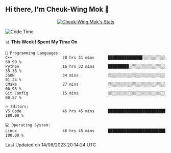 ## Hi there, I'm Cheuk-Wing Mok 👋

<!--
**mozro0327/mozro0327** is a ✨ _special_ ✨ repository because its `README.md` (this file) appears on your GitHub profile.

Here are some ideas to get you started:

- 🔭 I’m currently working on ...
- 🌱 I’m currently learning ...
- 👯 I’m looking to collaborate on ...
- 🤔 I’m looking for help with ...
- 💬 Ask me about ...
- 📫 How to reach me: ...
- 😄 Pronouns: ...
- ⚡ Fun fact: ...
-->

<p align="center">
  <a href="https://github.com/mozro0327" class="rich-diff-level-one">
    <img src="https://github-readme-stats.vercel.app/api?username=mozro0327&title_color=333&text_color=777" alt="Cheuk-Wing Mok's Stats" >
    <!-- &hide=issues
    <img src="https://github-readme-stats.vercel.app/api?username=mozro0327&hide=issues&title_color=333&text_color=777" alt="Cheuk-Wing Mok's Stats" >
    -->
  </a>
</p>

<!--START_SECTION:waka-->
![Code Time](http://img.shields.io/badge/Code%20Time-1%2C858%20hrs%209%20mins-blue)

📊 **This Week I Spent My Time On** 

```text
💬 Programming Languages: 
C++                      28 hrs 31 mins      ███████████████░░░░░░░░░░   60.99 % 
Python                   16 hrs 32 mins      █████████░░░░░░░░░░░░░░░░   35.38 % 
JSON                     34 mins             ░░░░░░░░░░░░░░░░░░░░░░░░░   01.24 % 
CMake                    27 mins             ░░░░░░░░░░░░░░░░░░░░░░░░░   00.98 % 
Git Config               15 mins             ░░░░░░░░░░░░░░░░░░░░░░░░░   00.57 % 

🔥 Editors: 
VS Code                  46 hrs 45 mins      █████████████████████████   100.00 % 

💻 Operating System: 
Linux                    46 hrs 45 mins      █████████████████████████   100.00 % 
```


 Last Updated on 14/08/2023 20:14:24 UTC
<!--END_SECTION:waka-->
